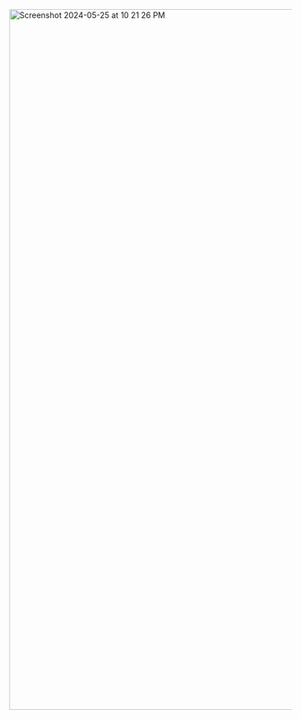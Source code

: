 <img width="1252" alt="Screenshot 2024-05-25 at 10 21 26 PM" src="https://github.com/sudo-self/seo-creator/assets/119916323/3ee9a87a-0d4f-4be6-b3d0-b69d08f8e6a2">

